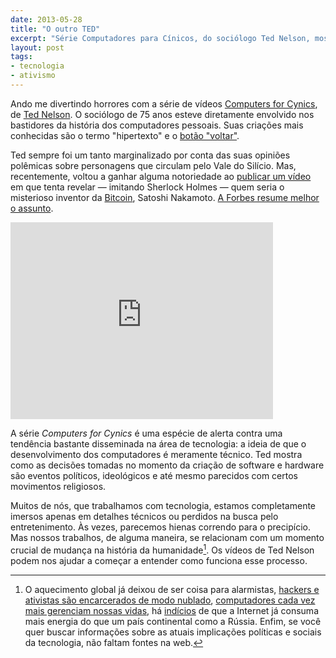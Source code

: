 ```yaml
---
date: 2013-05-28
title: "O outro TED"
excerpt: "Série Computadores para Cínicos, do sociólogo Ted Nelson, mostra porque é importante conhecer os bastidores políticos das últimas criações tecnológicas"
layout: post
tags: 
- tecnologia
- ativismo
---
```


Ando me divertindo horrores com a série de vídeos [Computers for Cynics](https://www.youtube.com/watch?v=KdnGPQaICjk), de [Ted Nelson](https://en.wikipedia.org/wiki/Ted_Nelson). O sociólogo de 75 anos esteve diretamente envolvido nos bastidores da história dos computadores pessoais. Suas criações mais conhecidas são o termo "hipertexto" e o [botão "voltar"](http://hyperland.com/TNvita).

Ted sempre foi um tanto marginalizado por conta das suas opiniões polêmicas sobre personagens que circulam pelo Vale do Silício. Mas, recentemente, voltou a ganhar alguma notoriedade ao [publicar um vídeo](https://www.youtube.com/watch?v=emDJTGTrEm0) em que tenta revelar — imitando Sherlock Holmes — quem seria o misterioso inventor da [Bitcoin](http://bitcoin.org/en/), Satoshi Nakamoto. [A Forbes resume melhor o assunto](http://www.forbes.com/sites/timworstall/2013/05/19/ted-nelson-says-that-bitcons-satoshi-nakamoto-is-shinichi-mochizuki/).<!--more-->

<iframe width="420" height="315" src="http://www.youtube.com/embed/KdnGPQaICjk" frameborder="0" allowfullscreen></iframe>

A série *Computers for Cynics* é uma espécie de alerta contra uma tendência bastante disseminada na área de tecnologia: a ideia de que o desenvolvimento dos computadores é meramente técnico. Ted mostra como as decisões tomadas no momento da criação de software e hardware são eventos políticos, ideológicos e até mesmo parecidos com certos movimentos religiosos.

Muitos de nós, que trabalhamos com tecnologia, estamos completamente imersos apenas em detalhes técnicos ou perdidos na busca pelo entretenimento. Às vezes, parecemos hienas correndo para o precipício. Mas nossos trabalhos, de alguma maneira, se relacionam com um momento crucial de mudança na história da humanidade[^1]. Os vídeos de Ted Nelson podem nos ajudar a começar a entender como funciona esse processo.

[^1]: O aquecimento global já deixou de ser coisa para alarmistas, [hackers e ativistas são encarcerados de modo nublado](http://www.guardian.co.uk/technology/2013/may/04/security-alert-war-in-cyberspace), [computadores cada vez mais gerenciam nossas vidas](https://github.com/jwise/28c3-doctorow/blob/master/transcript.md), há [indícios](http://planetsave.com/2011/10/27/how-much-energy-does-the-internet-consume/) de que a Internet já consuma mais energia do que um país continental como a Rússia. Enfim, se você quer buscar informações sobre as atuais implicações políticas e sociais da tecnologia, não faltam fontes na web.